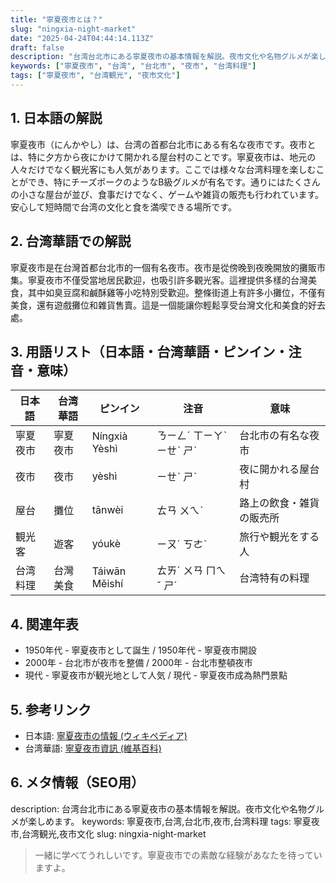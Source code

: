 ```yaml
---
title: "寧夏夜市とは？"
slug: "ningxia-night-market"
date: "2025-04-24T04:44:14.113Z"
draft: false
description: "台湾台北市にある寧夏夜市の基本情報を解説。夜市文化や名物グルメが楽しめます。"
keywords: ["寧夏夜市", "台湾", "台北市", "夜市", "台湾料理"]
tags: ["寧夏夜市", "台湾観光", "夜市文化"]
---
```


## 1. 日本語の解説
寧夏夜市（にんかやし）は、台湾の首都台北市にある有名な夜市です。夜市とは、特に夕方から夜にかけて開かれる屋台村のことです。寧夏夜市は、地元の人々だけでなく観光客にも人気があります。ここでは様々な台湾料理を楽しむことができ、特にチーズポークのようなB級グルメが有名です。通りにはたくさんの小さな屋台が並び、食事だけでなく、ゲームや雑貨の販売も行われています。安心して短時間で台湾の文化と食を満喫できる場所です。

## 2. 台湾華語での解説 
寧夏夜市是在台灣首都台北市的一個有名夜市。夜市是從傍晚到夜晚開放的攤販市集。寧夏夜市不僅受當地居民歡迎，也吸引許多觀光客。這裡提供多樣的台灣美食，其中如臭豆腐和鹹酥雞等小吃特別受歡迎。整條街道上有許多小攤位，不僅有美食，還有遊戲攤位和雜貨售賣。這是一個能讓你輕鬆享受台灣文化和美食的好去處。

## 3. 用語リスト（日本語・台湾華語・ピンイン・注音・意味）
| 日本語   | 台湾華語 | ピンイン     | 注音     | 意味                   |
|----------|----------|--------------|----------|------------------------|
| 寧夏夜市 | 寧夏夜市 | Níngxià Yèshì | ㄋㄧㄥˊ ㄒㄧㄚˋ ㄧㄝˋ ㄕˋ | 台北市の有名な夜市       |
| 夜市     | 夜市     | yèshì        | ㄧㄝˋ ㄕˋ | 夜に開かれる屋台村       |
| 屋台     | 攤位     | tānwèi       | ㄊㄢ ㄨㄟˋ | 路上の飲食・雑貨の販売所 |
| 観光客   | 遊客     | yóukè        | ㄧㄡˊ ㄎㄜˋ | 旅行や観光をする人       |
| 台湾料理 | 台灣美食 | Táiwān Měishí| ㄊㄞˊ ㄨㄢ ㄇㄟˇ ㄕˊ | 台湾特有の料理           |

## 4. 関連年表
- 1950年代 - 寧夏夜市として誕生 / 1950年代 - 寧夏夜市開設
- 2000年 - 台北市が夜市を整備 / 2000年 - 台北市整頓夜市
- 現代 - 寧夏夜市が観光地として人気 / 現代 - 寧夏夜市成為熱門景點

## 5. 参考リンク
- 日本語: [寧夏夜市の情報 (ウィキペディア)](https://ja.wikipedia.org/wiki/寧夏夜市)
- 台湾華語: [寧夏夜市資訊 (維基百科)](https://zh.wikipedia.org/wiki/寧夏夜市)

## 6. メタ情報（SEO用）
description: 台湾台北市にある寧夏夜市の基本情報を解説。夜市文化や名物グルメが楽しめます。
keywords: 寧夏夜市,台湾,台北市,夜市,台湾料理
tags: 寧夏夜市,台湾観光,夜市文化
slug: ningxia-night-market

>一緒に学べてうれしいです。寧夏夜市での素敵な経験があなたを待っていますよ。